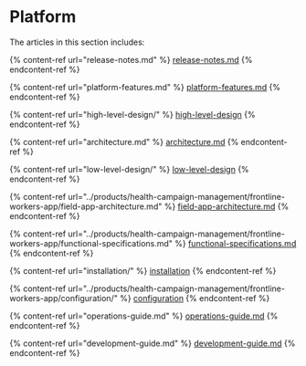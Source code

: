 # Platform

The articles in this section includes:

{% content-ref url="release-notes.md" %}
[release-notes.md](release-notes.md)
{% endcontent-ref %}

{% content-ref url="platform-features.md" %}
[platform-features.md](platform-features.md)
{% endcontent-ref %}

{% content-ref url="high-level-design/" %}
[high-level-design](high-level-design/)
{% endcontent-ref %}

{% content-ref url="architecture.md" %}
[architecture.md](architecture.md)
{% endcontent-ref %}

{% content-ref url="low-level-design/" %}
[low-level-design](low-level-design/)
{% endcontent-ref %}

{% content-ref url="../products/health-campaign-management/frontline-workers-app/field-app-architecture.md" %}
[field-app-architecture.md](../products/health-campaign-management/frontline-workers-app/field-app-architecture.md)
{% endcontent-ref %}

{% content-ref url="../products/health-campaign-management/frontline-workers-app/functional-specifications.md" %}
[functional-specifications.md](../products/health-campaign-management/frontline-workers-app/functional-specifications.md)
{% endcontent-ref %}

{% content-ref url="installation/" %}
[installation](installation/)
{% endcontent-ref %}

{% content-ref url="../products/health-campaign-management/frontline-workers-app/configuration/" %}
[configuration](../products/health-campaign-management/frontline-workers-app/configuration/)
{% endcontent-ref %}

{% content-ref url="operations-guide.md" %}
[operations-guide.md](operations-guide.md)
{% endcontent-ref %}

{% content-ref url="development-guide.md" %}
[development-guide.md](development-guide.md)
{% endcontent-ref %}
